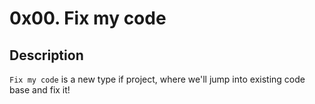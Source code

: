# 0x00. Fix my code

## Description
``Fix my code`` is a new type if project, where we'll jump into existing code base and fix it!

